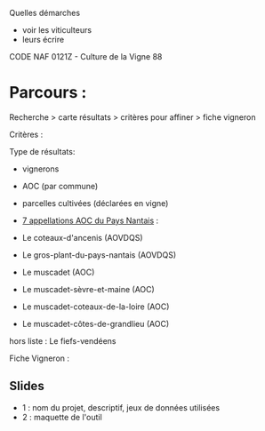 

Quelles démarches

- voir les viticulteurs
- leurs écrire

CODE NAF 0121Z - Culture de la Vigne 88



# Parcours :



Recherche > carte résultats > critères pour affiner > fiche vigneron


Critères : 

Type de résultats:
- vignerons
- AOC (par commune)
- parcelles cultivées (déclarées en vigne)
- [7 appellations AOC du Pays Nantais](https://fr.wikipedia.org/wiki/Vignoble_de_la_vall%C3%A9e_de_la_Loire#Vignobles_nantais) :

- Le coteaux-d'ancenis (AOVDQS)
- Le gros-plant-du-pays-nantais (AOVDQS)
- Le muscadet (AOC)
- Le muscadet-sèvre-et-maine (AOC)
- Le muscadet-coteaux-de-la-loire (AOC)
- Le muscadet-côtes-de-grandlieu (AOC)

hors liste : Le fiefs-vendéens

Fiche Vigneron :

## Slides

- 1 : nom du projet, descriptif, jeux de données utilisées
- 2 : maquette de l'outil 


 
